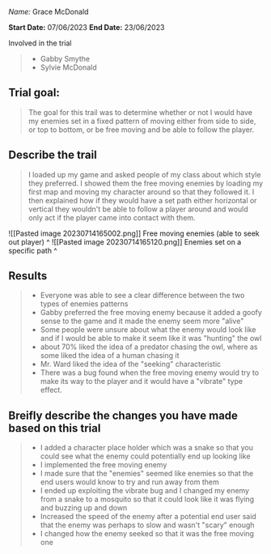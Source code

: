 _Name:_ Grace McDonald

**Start Date:**
07/06/2023
**End Date:**
23/06/2023

Involved in the trial
>- Gabby Smythe
>- Sylvie McDonald

## Trial goal:
>The goal for this trail was to determine whether or not I would have my enemies set in a fixed pattern of moving either from side to side, or top to bottom, or be free moving and be able to follow the player.

## Describe the trail
> I loaded up my game and asked people of my class about which style they preferred. I showed them the free moving enemies by loading my first map and moving my character around so that they followed it. I then explained how if they would have a set path either horizontal or vertical they wouldn't be able to follow a player around and would only act if the player came into contact with them.
> 
![[Pasted image 20230714165002.png]]
Free moving enemies (able to seek out player) ^
![[Pasted image 20230714165120.png]]
Enemies set on a specific path ^
## Results
> - Everyone was able to see a clear difference between the two types of enemies patterns
> - Gabby preferred the free moving enemy because it added a goofy sense to the game and it made the enemy seem more "alive"
> - Some people were unsure about what the enemy would look like and if I would be able to make it seem like it was "hunting" the owl
> - about 70% liked the idea of a predator chasing the owl, where as some liked the idea of a human chasing it
> - Mr. Ward liked the idea of the "seeking" characteristic
> - There was a bug found when the free moving enemy would try to make its way to the player and it would have a "vibrate" type effect.

## Breifly describe the changes you have made based on this trial
> - I added a character place holder which was a snake so that you could see what the enemy could potentially end up looking like
> - I implemented the free moving enemy 
> - I made sure that the "enemies" seemed like enemies so that the end users would know to try and run away from them 
> - I ended up exploiting the vibrate bug and I changed my enemy from a snake to a mosquito so that it could look like it was flying and buzzing up and down
> - Increased the speed of the enemy after a potential end user said that the enemy was perhaps to slow and wasn't "scary" enough
> - I changed how the enemy seeked so that it was the free moving one